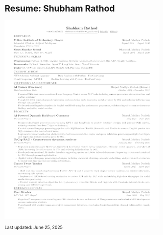 # Resume: Shubham Rathod 

![Resume](resume.png)

























Last updated: June 25, 2025
